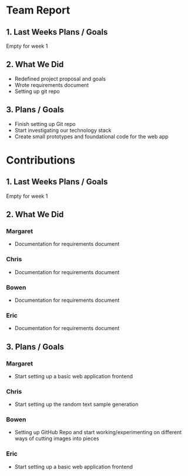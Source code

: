 # Team Report
## 1. Last Weeks Plans / Goals
Empty for week 1
## 2. What We Did  
- Redefined project proposal and goals  
- Wrote requirements document  
- Setting up git repo  
## 3. Plans / Goals  
- Finish setting up Git repo  
- Start investigating our technology stack  
- Create small prototypes and foundational code for the web app  

# Contributions  
## 1. Last Weeks Plans / Goals
Empty for week 1
## 2. What We Did  
### Margaret  
- Documentation for requirements document  
### Chris  
- Documentation for requirements document  
### Bowen  
- Documentation for requirements document  
### Eric  
- Documentation for requirements document  
## 3. Plans / Goals  
### Margaret  
- Start setting up a basic web application frontend  
### Chris  
- Start setting up the random text sample generation  
### Bowen  
- Setting up GitHub Repo and start working/experimenting on different ways of cutting images into pieces  
### Eric  
- Start setting up a basic web application frontend  

